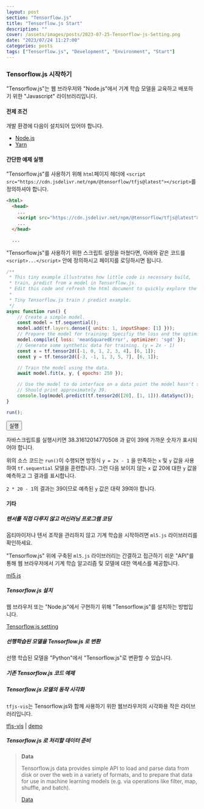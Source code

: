 ```yaml
---
layout: post
section: "Tensorflow.js"
title: "Tensorflow.js Start"
description: ""
cover: /assets/images/posts/2023-07-25-Tensorflow-js-Setting.png
date: "2023/07/24 11:27:00"
categories: posts
tags: ["Tensorflow.js", "Development", "Environment", "Start"]
---
```


### Tensorflow.js 시작하기

"Tensorflow.js"는 웹 브라우저와 "Node.js"에서 기계 학습 모델을 교육하고 배포하기 위한 "Javascript" 라이브러리입니다.

#### 전제 조건

개발 환경에 다음이 설치되어 있어야 합니다.

- [Node.js](https://nodejs.org/en/download)
- [Yarn](https://classic.yarnpkg.com/en/docs/install#windows-stable)

#### 간단한 예제 실행

"Tensorflow.js"를 사용하기 위해 `html`페이지 헤더에 `<script src="https://cdn.jsdelivr.net/npm/@tensorflow/tfjs@latest"></script>`를 정의하셔야 합니다.

```html
<html>
  <head>
    ...
    <script src="https://cdn.jsdelivr.net/npm/@tensorflow/tfjs@latest"></script>
    ...
  </head>

  ...
```

"Tensorflow.js"를 사용하기 위한 스크립트 설정을 마쳤다면, 아래와 같은 코드를 `<script>...</script>` 안에 정의하시고 페이지를 로딩하시면 됩니다.

```js
/**
 * This tiny example illustrates how little code is necessary build,
 * train, predict from a model in Tensorflow.js.
 * Edit this code and refresh the html document to quickly explore the API.
 * 
 * Tiny Tensorflow.js train / predict example.
 */
async function run() {
    // Create a simple model.
    const model = tf.sequential();
    model.add(tf.layers.dense({ units: 1, inputShape: [1] }));
    // Prepare the model for training: Specifiy the loss and the optimizer.
    model.compile({ loss: 'meanSquaredError', optimizer: 'sgd' });
    // Generate some synthetic data for training. (y = 2x - 1)
    const x = tf.tensor2d([-1, 0, 1, 2, 3, 4], [6, 1]);
    const y = tf.tensor2d([-3, -1, 1, 3, 5, 7], [6, 1]);

    // Train the model using the data.
    await model.fit(x, y, { epochs: 250 });

    // Use the model to do interface on a data point the model hasn't seen.
    // Should print approximately 39.
    console.log(model.predict(tf.tensor2d([20], [1, 1])).dataSync());
}

run();
```

<script type="text/javascript">
async function run() {
    // Create a simple model.
    const model = tf.sequential();
    model.add(tf.layers.dense({ units: 1, inputShape: [1] }));
    // Prepare the model for training: Specifiy the loss and the optimizer.
    model.compile({ loss: 'meanSquaredError', optimizer: 'sgd' });
    // Generate some synthetic data for training. (y = 2x - 1)
    const x = tf.tensor2d([-1, 0, 1, 2, 3, 4], [6, 1]);
    const y = tf.tensor2d([-3, -1, 1, 3, 5, 7], [6, 1]);

    // Train the model using the data.
    await model.fit(x, y, { epochs: 250 });

    // Use the model to do interface on a data point the model hasn't seen.
    // Should print approximately 39.
    document.getElementById('tensorflow-js-install-example-001').innerText = model.predict(tf.tensor2d([20], [1, 1])).dataSync();
}
</script>

<!-- TODO: LOADING 적용 / https://loading.io/css/ -->
<div class="row">
    <div class="col-9" id="tensorflow-js-install-example-001"></div>
    <div class="col-3">
        <button type="button" class="btn btn-secondary" onClick="run()">실행</button>
    </div>
</div>

자바스크립트를 실행시키면 38.31612014770508 과 같이 39에 가까운 숫자가 표시되어야 합니다.

위의 소스 코드는 `run()`이 수행되면 방정식 `y = 2x - 1` 을 만족하는 `x` 및 `y` 값을 사용하여 `tf.sequential` 모델을 훈련합니다. 그런 다음 보이지 않는 `x` 값 20에 대한 `y` 값을 예측하고 그 결과를 표시합니다.

`2 * 20 - 1`의 결과는 39이므로 예측된 `y` 값은 대략 39여야 합니다.

#### 기타

<!-- TODO: 내용 채우기 -->

##### 텐서를 직접 다루지 않고 머신러닝 프로그램 코딩

옵티마이저나 텐서 조작을 관리하지 않고 기계 학습을 시작하려면 `ml5.js` 라이브러리를 확인하세요.

"Tensorflow.js" 위에 구축된 `ml5.js` 라이브러리는 간결하고 접근하기 쉬운 "API"를 통해 웹 브라우저에서 기계 학습 알고리즘 및 모델에 대한 액세스를 제공합니다.

[ml5.js](https://ml5js.org/)

##### Tensorflow.js 설치

웹 브라우저 또는 "Node.js"에서 구현하기 위해 "Tensorflow.js"를 설치하는 방법입니다.

[Tensorflow.js setting](/posts/2023/07/25/Tensorflow-js-Setting.html)

##### 선행학습된 모델을 Tensorflow.js 로 변환

선행 학습된 모델을 "Python"에서 "Tensorflow.js"로 변환할 수 있습니다.

<!-- TODO: Keras 모델을 TensorFlow.js로 가져오기 -->
<!-- TODO: TensorFlow GraphDef 기반 모델을 TensorFlow.js로 가져오기 -->

##### 기존 Tensorflow.js 코드 예제

<!-- tfjs-examples 리포지토리는 TensorFlow.js를 사용하여 다양한 ML 작업에 대한 작은 예제 구현을 제공합니다. -->
<!-- TODO: 리포지토리 생성 -->

##### Tensorflow.js 모델의 동작 시각화

`tfjs-vis`는 Tensorflow.js와 함께 사용하기 위한 웹브라우저의 시각화용 작은 라이브러리입니다.

[tfjs-vis](https://github.com/tensorflow/tfjs/tree/master/tfjs-vis)
|
[demo](https://storage.googleapis.com/tfjs-vis/mnist/dist/index.html)

##### Tensorflow.js 로 처리할 데이터 준비

> __Data__
>
> Tensorflow.js data provides simple API to load and parse data from disk or over the web in a variety of formats, and to prepare that data for use in machine learning models (e.g. via operations like filter, map, shuffle, and batch).
>
> [Data](https://js.tensorflow.org/api/latest/?hl=ko&_gl=1*rpyc7p*_ga*NTIwMTkwMjg4LjE2ODgwMTY5NDQ.*_ga_W0YLR4190T*MTY5MDI0ODgxOC43LjEuMTY5MDI0OTQ5MS4wLjAuMA..#Data)

<!-- TODO: Bug fix: DevTools failed to load source map: Could not load content for https://cdn.jsdelivr.net/npm/@tensorflow/tf.min.js.map: HTTP 오류: 상태 코드 404, net::ERR_HTTP_RESPONSE_CODE_FAILURE -->